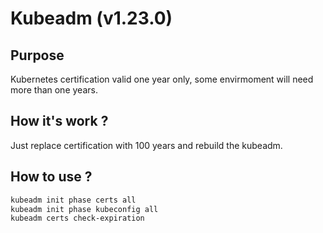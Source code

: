 # Kubeadm (v1.23.0)

## Purpose
Kubernetes certification valid one year only, some envirmoment will need more than one years.

## How it's work ?
Just replace certification with 100 years and rebuild the kubeadm.


## How to use ?
```bash
kubeadm init phase certs all
kubeadm init phase kubeconfig all
kubeadm certs check-expiration
```
